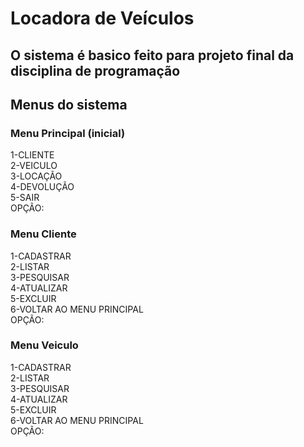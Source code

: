# Locadora de Veículos
## O sistema é basico feito para projeto final da disciplina de programação
## Menus do sistema
### Menu Principal (inicial)
1-CLIENTE<br>2-VEICULO<br>3-LOCAÇÃO<br>4-DEVOLUÇÃO<br>5-SAIR<br>OPÇÃO:
### Menu Cliente
1-CADASTRAR<br>2-LISTAR<br>3-PESQUISAR<br>4-ATUALIZAR<br>5-EXCLUIR<br>6-VOLTAR AO MENU PRINCIPAL<br>OPÇÃO:
### Menu Veiculo
1-CADASTRAR<br>2-LISTAR<br>3-PESQUISAR<br>4-ATUALIZAR<br>5-EXCLUIR<br>6-VOLTAR AO MENU PRINCIPAL<br>OPÇÃO: